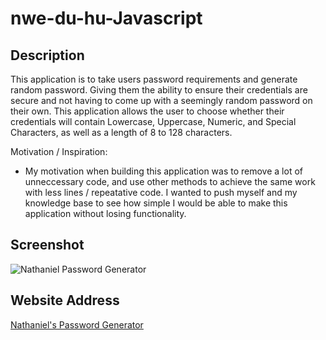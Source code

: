 # nwe-du-hu-Javascript

## Description
This application is to take users password requirements and generate random password. Giving them the ability to ensure their credentials are secure and not having to come up with a seemingly random password on their own. This application allows the user to choose whether their credentials will contain Lowercase, Uppercase, Numeric, and Special Characters, as well as a length of 8 to 128 characters.

Motivation / Inspiration: 
- My motivation when building this application was to remove a lot of unneccessary code, and use other methods to achieve the same work with less lines / repeatative code. I wanted to push myself and my knowledge base to see how simple I would be able to make this application without losing functionality.

## Screenshot

![Nathaniel Password Generator](#)

## Website Address

[Nathaniel's Password Generator](https://technoprep.github.io/nwe-du-hu-Javascript/)
